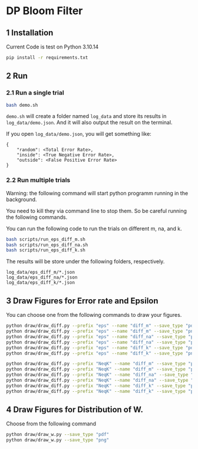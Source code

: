 # DP Bloom Filter

## 1 Installation

Current Code is test on Python 3.10.14 

```bash
pip install -r requirements.txt
```

## 2 Run

### 2.1 Run a single trial
```bash
bash demo.sh
```

`demo.sh` will create a folder named `log_data` and store its results in `log_data/demo.json`. And it will also output the result on the terminal. 

If you open `log_data/demo.json`, you will get something like:
```
{
    "random": <Total Error Rate>,
    "inside": <True Negative Error Rate>,
    "outside": <False Positive Error Rate>
}
```

### 2.2 Run multiple trials

Warning: the following command will start python programm running in the background. 

You need to kill they via command line to stop them. So be careful running the following commands. 

You can run the following code to run the trials on different m, na, and k.
```bash
bash scripts/run_eps_diff_m.sh
bash scripts/run_eps_diff_na.sh
bash scripts/run_eps_diff_k.sh
```

The results will be store under the following folders, respectively.
```
log_data/eps_diff_m/*.json
log_data/eps_diff_na/*.json
log_data/eps_diff_k/*.json
```

## 3 Draw Figures for Error rate and Epsilon

You can choose one from the following commands to draw your figures. 
```bash
python draw/draw_diff.py --prefix "eps" --name "diff_m" --save_type "pdf"
python draw/draw_diff.py --prefix "eps" --name "diff_m" --save_type "png"
python draw/draw_diff.py --prefix "eps" --name "diff_na" --save_type "pdf"
python draw/draw_diff.py --prefix "eps" --name "diff_na" --save_type "png"
python draw/draw_diff.py --prefix "eps" --name "diff_k" --save_type "pdf"
python draw/draw_diff.py --prefix "eps" --name "diff_k" --save_type "png"
```

```bash
python draw/draw_diff.py --prefix "NeqK" --name "diff_m" --save_type "pdf"
python draw/draw_diff.py --prefix "NeqK" --name "diff_m" --save_type "png"
python draw/draw_diff.py --prefix "NeqK" --name "diff_na" --save_type "pdf"
python draw/draw_diff.py --prefix "NeqK" --name "diff_na" --save_type "png"
python draw/draw_diff.py --prefix "NeqK" --name "diff_k" --save_type "pdf"
python draw/draw_diff.py --prefix "NeqK" --name "diff_k" --save_type "png"
```

## 4 Draw Figures for Distribution of W. 

Choose from the following command
```bash
python draw/draw_w.py --save_type "pdf"
python draw/draw_w.py --save_type "png"
```
